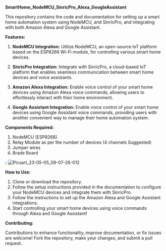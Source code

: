 **SmartHome_NodeMCU_SinricPro_Alexa_GoogleAssistant**

This repository contains the code and documentation for setting up a smart home automation system using NodeMCU, and SinricPro, and integrating with both Amazon Alexa and Google Assistant.

**Features:**

1. **NodeMCU Integration:** Utilize NodeMCU, an open-source IoT platform based on the ESP8266 Wi-Fi module, for controlling various smart home devices.
   
2. **SinricPro Integration:** Integrate with SinricPro, a cloud-based IoT platform that enables seamless communication between smart home devices and voice assistants.

3. **Amazon Alexa Integration:** Enable voice control of your smart home devices using Amazon Alexa voice commands, allowing users to effortlessly interact with their home environment.

4. **Google Assistant Integration:** Enable voice control of your smart home devices using Google Assistant voice commands, providing users with another convenient way to manage their home automation system.

**Components Required:**
1. NodeMCU (ESP8266)
2. Relay Module as per the number of devices (4 channels Suggested)
3. Jumper wires
4. Brade Board

**:**
![Picsart_23-05-05_09-07-26-012](https://github.com/sspabhishek/SmartHome_NodeMCU_SinricPro_Alexa_GoogleAssistant/assets/109017204/f2c5828e-87b1-4083-92db-6b3c2c935a3b)

**How to Use:**

1. Clone or download the repository.
2. Follow the setup instructions provided in the documentation to configure your NodeMCU devices and integrate them with SinricPro.
3. Follow the instructions to set up the Amazon Alexa and Google Assistant integrations.
4. Start controlling your smart home devices using voice commands through Alexa and Google Assistant!

**Contributing:**

Contributions to enhance functionality, improve documentation, or fix issues are welcome! Fork the repository, make your changes, and submit a pull request.
